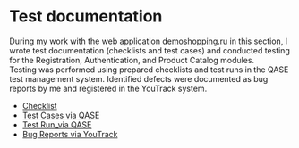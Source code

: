 # Test documentation 

During my work with the web application [demoshopping.ru](https://demoshopping.ru/) in this section, I wrote test documentation (checklists and test cases) and conducted testing for the Registration, Authentication, and Product Catalog modules.  
Testing was performed using prepared checklists and test runs in the QASE test management system. Identified defects were documented as bug reports by me and registered in the YouTrack system.

- [Checklist](https://docs.google.com/spreadsheets/d/189EKhVJ4yraRebp_qshSJNOhojF-be1TDbqYsy3PvQc/edit?usp=sharing)  
- [Test Cases via QASE](https://github.com/alevtinasemeniuk/docs/blob/main/Test_Cases.pdf) 
- [Test Run_via QASE](https://github.com/alevtinasemeniuk/docs/blob/main/Test_Run.pdf)
- [Bug Reports via YouTrack](https://github.com/alevtinasemeniuk/docs/blob/main/Bug_Reports.xlsx)  
